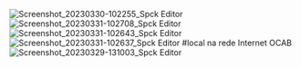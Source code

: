 ![Screenshot_20230330-102255_Spck Editor](https://github.com/paulodaniel155/website/assets/129349854/9a53aebd-7370-4eb2-9415-da7bcc9e02e1)
![Screenshot_20230331-102708_Spck Editor](https://github.com/paulodaniel155/website/assets/129349854/cd2dbdb0-3325-44bd-9217-90c14475dfed)
![Screenshot_20230331-102643_Spck Editor](https://github.com/paulodaniel155/website/assets/129349854/7d9df387-d55a-4bcd-a903-32e168d989f9)
![Screenshot_20230331-102637_Spck Editor](https://github.com/paulodaniel155/website/assets/129349854/0e12b594-4a8e-4ea0-9b62-d10e54f5538a)
#local na rede Internet
OCAB
![Screenshot_20230329-131003_Spck Editor](https://github.com/paulodaniel155/website/assets/129349854/12bc8e85-4aa7-4e89-bb59-0806ebdfbb63)
